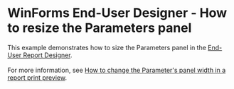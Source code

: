 # WinForms End-User Designer - How to resize the Parameters panel


This example demonstrates how to size the Parameters panel in the <a href="https://documentation.devexpress.com/#XtraReports/CustomDocument10715">End-User Report Designer</a>.<br /><br />For more information, see <a href="https://www.devexpress.com/Support/Center/p/T227908">How to change the Parameter's panel width in a report print preview</a>.

<br/>


